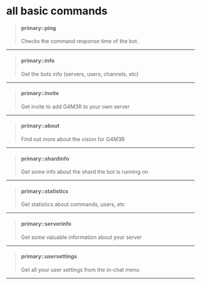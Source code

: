 # all basic commands

> #### primary::ping
>
> Checks the command response time of the bot.

---

> #### primary::info
>
> Get the bots info \(servers, users, channels, etc\)

---

> #### primary::invite
>
> Get invite to add G4M3R to your own server

---

> #### primary::about
>
> Find out more about the vision for G4M3R

---

> #### primary::shardinfo
>
> Get some info about the shard the bot is running on

---

> #### primary::statistics
>
> Get statistics about commands, users, etc

---

> #### primary::serverinfo
>
> Get some valuable information about your server

---

> #### primary::usersettings
>
> Get all your user settings from the in-chat menu

---



